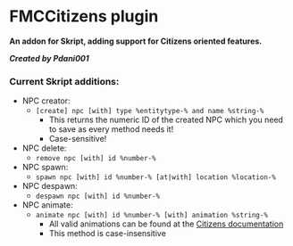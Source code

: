 # FMCCitizens plugin
**An addon for Skript, adding support for Citizens oriented features.**

**_Created by Pdani001_**

### Current Skript additions:
- NPC creator:
  - `[create] npc [with] type %entitytype-% and name %string-%`
    - This returns the numeric ID of the created NPC which you need to save as every method needs it!
    - Case-sensitive!
- NPC delete:
  - `remove npc [with] id %number-%`
- NPC spawn:
  - `spawn npc [with] id %number-% [at|with] location %location-%`
- NPC despawn:
  - `despawn npc [with] id %number-%`
- NPC animate:
  - `animate npc [with] id %number-% [with] animation %string-%`
    - All valid animations can be found at the [Citizens documentation](https://jd.citizensnpcs.co/net/citizensnpcs/util/PlayerAnimation.html#enum.constant.summary)
    - This method is case-insensitive